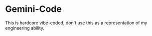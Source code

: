 # Gemini-Code

This is hardcore vibe-coded, don't use this as a representation of my engineering ability.